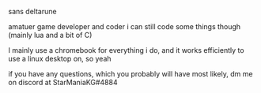 sans deltarune



amatuer game developer and coder
i can still code some things though (mainly lua and a bit of C)


I mainly use a chromebook for everything i do, and it works efficiently to use a linux desktop on, so yeah

if you have any questions, which you probably will have most likely, dm me on discord at StarManiaKG#4884
